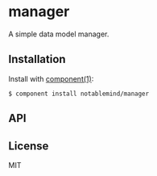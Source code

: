 
# manager

  A simple data model manager.

## Installation

  Install with [component(1)](http://component.io):

    $ component install notablemind/manager

## API



## License

  MIT
